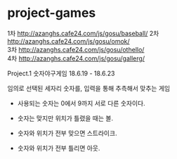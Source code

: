# project-games

1차
http://azanghs.cafe24.com/js/gosu/baseball/ 
2차
http://azanghs.cafe24.com/js/gosu/omok/  
3차
http://azanghs.cafe24.com/js/gosu/othello/  
4차
http://azanghs.cafe24.com/js/gosu/gallerg/  

Project.1
숫자야구게임
18.6.19 - 18.6.23

임의로 선택된 세자리 숫자를, 입력을 통해 추측해서 맞추는 게임

- 사용되는 숫자는 0에서 9까지 서로 다른 숫자이다.

- 숫자는 맞지만 위치가 틀렸을 때는 볼.

- 숫자와 위치가 전부 맞으면 스트라이크.

- 숫자와 위치가 전부 틀리면 아웃.
